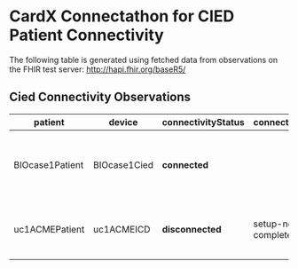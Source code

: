 # CardX Connectathon for CIED Patient Connectivity
The following table is generated using fetched data from observations on the FHIR test server: http://hapi.fhir.org/baseR5/


## Cied Connectivity Observations

| patient | device | connectivityStatus | connectivityModifier | note |
| --- | --- | --- | --- | --- |
| BIOcase1Patient | BIOcase1Cied | **connected** |  | Case 1: Setup after monitor replacement not complete |
| uc1ACMEPatient | uc1ACMEICD | **disconnected** | setup-not-completed | The patient does not have an active monitor. |

